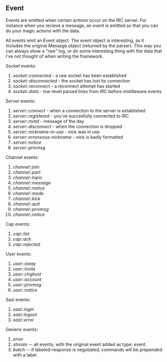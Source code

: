 ## Event

Events are emitted when certain actions occur on the IRC server. For instance
when you recieve a message, an event is emitted so that you can do your magic
actions with the data. 

All events emit an Event object. The event object is interesting, as it includes
the original Message object (returned by the parser). This way you can always
show a "raw" log, or do some interesting thing with the data that I've not thought
of when writing the framework.

Socket events:
1. *socket::connected* - a raw socket has been established
2. *socket::disconnected* - the socket has lost its connection
3. *socket::reconnect* - a reconnect attempt has started
4. *socket::data* - low-level parsed lines from IRC before middleware events

Server events:
1. *server::connect* - when a connection to the server is established
2. *server::registered* - you've succesfully connected to IRC
3. *server::motd* - message of the day
4. *server::disconnect* - when the connection is dropped
5. *server::nickname-in-use* - nick was in use
6. *server::erroneous-nickname* - nick is badly formatted
7. *server::notice*
8. *server::privmsg*

Channel events:
1. *channel::join*
2. *channel::part*
3. *channel::topic*
4. *channel::message*
5. *channel::notice*
6. *channel::mode*
7. *channel::kick*
8. *channel::quit*
9. *channel::privmsg*
10. *channel::notice*

Cap events:
1. *cap::list*
2. *cap::ack*
3. *cap::rejected*

User events:
1. *user::away*
2. *user::invite*
3. *user::chghost*
4. *user::account*
5. *user::privmsg*
6. *user::notice*

Sasl events:
1. *sasl::login*
2. *sasl::logout*
3. *sasl::error*

Generic events:
1. *error*
2. *stream* -- all events, with the original event added as type: event.
3. *batch* -- if labeled-response is negotiated, commands will be prepended with a label
